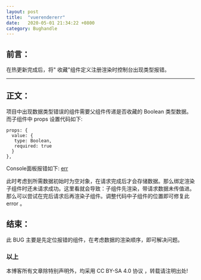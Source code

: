 ```yaml
---
layout: post
title:  "vuerendererr"
date:   2020-05-01 21:34:22 +0800
category: Bughandle
---
```


## 前言：

在热更新完成后，将" 收藏"组件定义注册渲染时控制台出现类型报错。

---

## 正文：

项目中出现数据类型错误的组件需要父组件传递是否收藏的 Boolean 类型数据。而子组件中 props 设置代码如下:

```
props: {
  value: {
   type: Boolean,
   required: true
  }
},
```

Console面板报错如下:
[err](https://github.com/Zairesinatra/PictureBed/blob/main/ioblogpic/err.png)

此时考虑到所需数据初始时为空对象，在请求完成后才会存储数据。那么绑定渲染子组件时还未请求成功。这里看就会导致：子组件先渲染，带请求数据未传值进。那么可以尝试在完后请求后再渲染子组件。调整代码中子组件的位置即可修复此 error 。

## 结束：

此 BUG 主要是先定位报错的组件，在考虑数据的渲染顺序，即可解决问题。

### 以上

本博客所有文章除特别声明外，均采用 CC BY-SA 4.0 协议 ，转载请注明出处!
